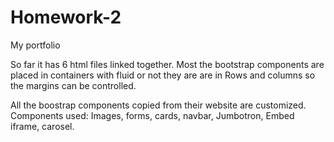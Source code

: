 # Homework-2
My portfolio


So far it has 6 html files linked together.
Most the bootstrap components are placed in containers with fluid or not they are are in Rows and columns so the margins can be controlled.

All the boostrap components copied from their website are customized. 
Components used:  Images, forms, cards, navbar, Jumbotron, Embed iframe, carosel.
